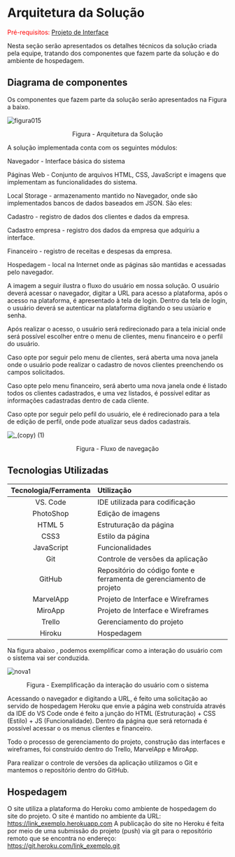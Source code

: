 # Arquitetura da Solução

<span style="color:red">Pré-requisitos: <a href="3-Projeto de Interface.md"> Projeto de Interface</a></span>

Nesta seção serão apresentados os detalhes técnicos da solução criada pela equipe, tratando dos componentes que fazem parte da solução e do ambiente de hospedagem.

## Diagrama de componentes

Os componentes que fazem parte da solução serão apresentados na Figura a baixo.

![figura015](https://user-images.githubusercontent.com/111931438/194447550-c2fc99f0-faaa-4efd-be21-52cd3f7c52e6.png)
<center>Figura - Arquitetura da Solução</center>

A solução implementada conta com os seguintes módulos:

Navegador - Interface básica do sistema

Páginas Web - Conjunto de arquivos HTML, CSS, JavaScript e imagens que implementam as funcionalidades do sistema.

Local Storage - armazenamento mantido no Navegador, onde são implementados bancos de dados baseados em JSON. São eles: 

Cadastro - registro de dados dos clientes e dados da empresa. 

Cadastro empresa - registro dos dados da empresa que adquiriu a interface.

Financeiro - registro de receitas e despesas da empresa.

Hospedagem - local na Internet onde as páginas são mantidas e acessadas pelo navegador.  

A imagem a seguir ilustra o fluxo do usuário em nossa solução. O usuário deverá acessar o navegador, digitar a URL para acesso a plataforma, após o acesso na plataforma, é apresentado à tela de login. Dentro da tela de login, o usuário deverá se autenticar na plataforma digitando o seu usúario e senha.

Após realizar o acesso, o usuário será redirecionado para a tela inicial onde será possível escolher entre o menu de clientes, menu financeiro e o perfil do usuário.

Caso opte por seguir pelo menu de clientes, será aberta uma nova janela onde o usuário pode realizar o cadastro de novos clientes preenchendo os campos  solicitados. 

Caso opte pelo menu financeiro, será aberto uma nova janela onde é listado todos os clientes cadastrados, e uma vez listados, é possível editar as informações cadastradas dentro de cada cliente.

Caso opte por seguir pelo pefil do usuário, ele é redirecionado para a tela de edição de perfil, onde pode atualizar seus dados cadastrais.

![_(copy) (1)](https://user-images.githubusercontent.com/111931438/194721805-d266c116-13d5-413f-abf4-870b5aa379bb.png)
<center>Figura - Fluxo de navegação</center>

## Tecnologias Utilizadas

|Tecnologia/Ferramenta|Utilização|
|:-----:|:-----|
|VS. Code|IDE utilizada para codificação|
|PhotoShop|Edição de imagens|
|HTML 5|Estruturação da página|
|CSS3|Estilo da página|
|JavaScript|Funcionalidades|
|Git|Controle de versões da aplicação|
|GitHub|Repositório do código fonte e ferramenta de gerenciamento de projeto|
|MarvelApp|Projeto de Interface e  Wireframes|
|MiroApp|Projeto de Interface e  Wireframes|
|Trello|Gerenciamento do projeto|
|Hiroku|Hospedagem|

Na figura abaixo , podemos exemplificar como a interação do usuário com o sistema vai ser conduzida.

![nova1](https://user-images.githubusercontent.com/111931438/194776376-cfe6ce45-3a65-47c9-b363-71715bf2273e.png)
<center>Figura - Exemplificação da interação do usuário com o sistema</center>

Acessando o navegador e digitando a URL, é feito uma solicitação ao servido de hospedagem Heroku que envie a página web construída através da IDE do VS Code onde é feito a junção do HTML (Estruturação) + CSS (Estilo) + JS (Funcionalidade). Dentro da página que será retornada é possível acessar o os menus clientes e financeiro.

Todo o processo de gerenciamento do projeto, construção das interfaces e wireframes, foi construído dentro do Trello, MarvelApp e MiroApp.

Para realizar o controle de versões da aplicação utilizamos o Git e mantemos o repositório dentro do GitHub.


## Hospedagem

O site utiliza a plataforma do Heroku como ambiente de hospedagem do site do projeto. O site é mantido no ambiente da URL: 
https://link_exemplo.herokuapp.com 
A publicação do site no Heroku é feita por meio de uma submissão do projeto (push) via git para o repositório remoto que se encontra no endereço: 
https://git.heroku.com/link_exemplo.git




